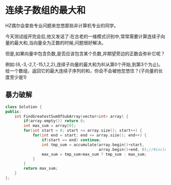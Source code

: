 # 连续子数组的最大和

HZ偶尔会拿些专业问题来忽悠那些非计算机专业的同学。

今天测试组开完会后,他又发话了:在古老的一维模式识别中,常常需要计算连续子向量的最大和,当向量全为正数的时候,问题很好解决。

但是,如果向量中包含负数,是否应该包含某个负数,并期望旁边的正数会弥补它呢？

例如:{6,-3,-2,7,-15,1,2,2},连续子向量的最大和为8(从第0个开始,到第3个为止)。给一个数组，返回它的最大连续子序列的和，你会不会被他忽悠住？(子向量的长度至少是1)

## 暴力破解

```cpp
class Solution {
public:
    int FindGreatestSumOfSubArray(vector<int> array) {
        if(array.empty()) return 0;
        int max_sum = array[0];
        for(int start = 0; start <= array.size(); start++) {
            for(int end = start; end <= array.size(); end++) {
                if(start == end) continue;
                int tmp_sum = accumulate(array.begin()+start,
                                         array.begin()+end, 0);//#include <numeric>
                max_sum = tmp_sum>max_sum ? tmp_sum : max_sum;
            }
        }
        return max_sum;
    }
};
```
